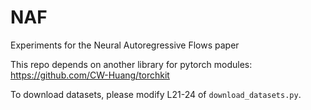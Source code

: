 # NAF
Experiments for the Neural Autoregressive Flows paper


This repo depends on another library for pytorch modules: https://github.com/CW-Huang/torchkit

To download datasets, please modify L21-24 of `download_datasets.py`. 

